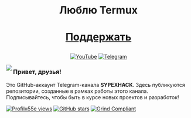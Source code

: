 <h1 align="center">Люблю Termux</h1>



<h1 align="center">
  
[Поддержать](https://yoomoney.ru/to/4100117367004233/0)

</h1>

<p align="center">
<a href="https://youtube.com/@sypexhack"><img title="YouTube" src="https://img.shields.io/badge/YouTube-SYPEXHACK-red?style=for-the-badge&logo=youtube"></a>
<a href="https://t.me/+1MZLhFv1sMJjZmFi"><img title="Telegram" src="https://img.shields.io/badge/Telegram-SYPEXHACK-blue?style=for-the-badge&logo=telegram"></a>
</p>

<img align="left" src="https://i.postimg.cc/YqnXQGHt/sypexhack.png">

### Привет, друзья!

Это GitHub-аккаунт Telegram-канала **SYPEXHACK**. Здесь публикуются репозитории, созданные в рамках работы этого канала. Подписывайтесь, чтобы быть в курсе новых проектов и разработок!

[![Profilн55e views](https://komarev.com/ghpvc/?username=777-FOXik-777&color=313131)](https://github.com/777-FOXik-777) [![GitHub stars](https://img.shields.io/github/stars/777-FOXik-777?style=flat&color=313131)](https://github.com/777-FOXik-777) [![Grind Compliant](https://img.shields.io/badge/Grind-Compliant-blue?style=flat&labelColor=545454&color=313131)](https://github.com/The-Grindhouse/guidelines)

<br>
